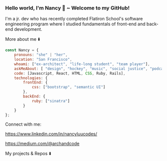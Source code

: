 ### Hello world, I'm Nancy 👋  ~ Welcome to my GitHub! 

I'm a jr. dev who has recently completed Flatiron School's software engineering program where I studied fundamentals of front-end and back-end development.

More about me ⬇️

```javascript
const Nancy = {
    pronouns: "she" | "her",
    location: "San Francisco",
    whoami: ["ex-architect", "life-long student", "team player"],
    askMeAbout: [ "design", "hockey", "music", "social justice", "podcasts"],
    code: [Javascript, React, HTML, CSS, Ruby, Rails],
    technologies: {
        frontEnd: {
            css: ["bootstrap", "semantic UI"]
        },
        backEnd: {
            ruby: ["sinatra"]
        }        
    }
};
```

Connect with me: 

https://www.linkedin.com/in/nancyluucodes/

https://medium.com/@archandcode


My projects & Repos ⬇️
